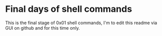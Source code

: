 # Final days of shell commands
This is the final stage of 0x01 shell commands, I'm to edit this readme via GUI on github and for this time only.
